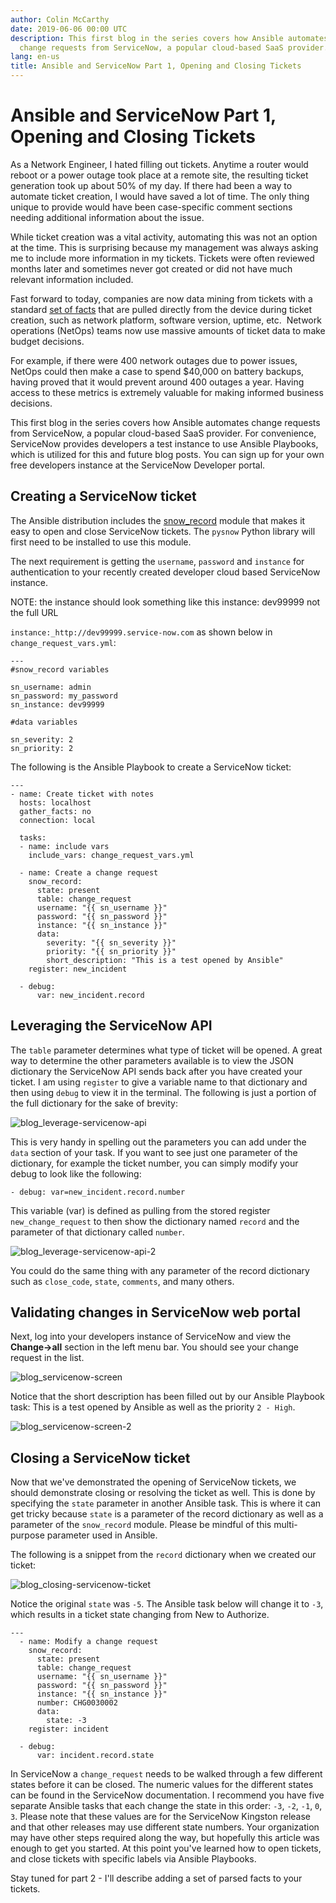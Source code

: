 ```yaml
---
author: Colin McCarthy
date: 2019-06-06 00:00 UTC
description: This first blog in the series covers how Ansible automates
  change requests from ServiceNow, a popular cloud-based SaaS provider.
lang: en-us
title: Ansible and ServiceNow Part 1, Opening and Closing Tickets
---
```


# Ansible and ServiceNow Part 1, Opening and Closing Tickets

As a Network Engineer, I hated filling out tickets. Anytime a router
would reboot or a power outage took place at a remote site, the
resulting ticket generation took up about 50% of my day. If there had
been a way to automate ticket creation, I would have saved a lot of
time. The only thing unique to provide would have been case-specific
comment sections needing additional information about the issue.

While ticket creation was a vital activity, automating this was not an
option at the time. This is surprising because my management was always
asking me to include more information in my tickets. Tickets were often
reviewed months later and sometimes never got created or did not have
much relevant information included.

Fast forward to today, companies are now data mining from tickets with a
standard [set of facts](https://docs.ansible.com/ansible/latest/user_guide/playbooks_variables.html#variables-discovered-from-systems-facts)
that are pulled directly from the device during ticket creation, such as
network platform, software version, uptime, etc.  Network operations
(NetOps) teams now use massive amounts of ticket data to make budget
decisions.

For example, if there were 400 network outages due to power issues,
NetOps could then make a case to spend \$40,000 on battery backups,
having proved that it would prevent around 400 outages a year. Having
access to these metrics is extremely valuable for making informed
business decisions.

This first blog in the series covers how Ansible automates change
requests from ServiceNow, a popular cloud-based SaaS provider. For
convenience, ServiceNow provides developers a test instance to use
Ansible Playbooks, which is utilized for this and future blog posts. You
can sign up for your own free developers instance at the ServiceNow
Developer portal.

## Creating a ServiceNow ticket

The Ansible distribution includes the
[snow_record](https://docs.ansible.com/ansible/latest/modules/snow_record_module.html)
module that makes it easy to open and close ServiceNow tickets. The
`pysnow` Python library
will first need to be installed to use this module.

The next requirement is getting the
`username`, `password` and `instance` for
authentication to your recently created developer cloud based ServiceNow
instance.

NOTE: the instance should look something like this instance: dev99999 not the full URL

`instance:_http://dev99999.service-now.com` as shown below in `change_request_vars.yml`:

```
---
#snow_record variables
 
sn_username: admin
sn_password: my_password
sn_instance: dev99999
 
#data variables
 
sn_severity: 2
sn_priority: 2
```

The following is the Ansible Playbook to create a ServiceNow ticket:

```
---
- name: Create ticket with notes
  hosts: localhost
  gather_facts: no
  connection: local

  tasks:
  - name: include vars
    include_vars: change_request_vars.yml

  - name: Create a change request
    snow_record:
      state: present
      table: change_request
      username: "{{ sn_username }}"
      password: "{{ sn_password }}"
      instance: "{{ sn_instance }}"
      data:
        severity: "{{ sn_severity }}"
        priority: "{{ sn_priority }}"
        short_description: "This is a test opened by Ansible"
    register: new_incident

  - debug: 
      var: new_incident.record
```

## Leveraging the ServiceNow API

The `table` parameter
determines what type of ticket will be opened. A great way to determine
the other parameters available is to view the JSON dictionary the
ServiceNow API sends back after you have created your ticket. I am using
`register` to give a
variable name to that dictionary and then using `debug` to view it in the
terminal. The following is just a portion of the full dictionary for the
sake of brevity:

![blog_leverage-servicenow-api](/images/posts/archive/Images/blog-social/blog_leverage-servicenow-api.png)

This is very handy in spelling out the parameters you can add under the
`data` section of your
task. If you want to see just one parameter of the dictionary, for
example the ticket number, you can simply modify your debug to look like
the following:

`- debug: var=new_incident.record.number`

This variable (var) is defined as pulling from the stored register
`new_change_request` to then show the dictionary named
`record` and the parameter
of that dictionary called `number`.

![blog_leverage-servicenow-api-2](/images/posts/archive/Images/blog-social/blog_leverage-servicenow-api-2.png)

You could do the same thing with any parameter of the record dictionary
such as `close_code`, `state`, `comments`, and many
others.

## Validating changes in ServiceNow web portal

Next, log into your developers instance of ServiceNow and view the
**Change->all** section in the left menu bar. You should see your change
request in the list.

![blog_servicenow-screen](/images/posts/archive/Images/blog-social/blog_servicenow-screen.png)

Notice that the short description has been filled out by our Ansible
Playbook task: This is a test opened by Ansible as well as the priority
`2 - High`.

![blog_servicenow-screen-2](/images/posts/archive/Images/blog-social/blog_servicenow-screen-2.png)

## Closing a ServiceNow ticket

Now that we've demonstrated the opening of ServiceNow tickets, we should
demonstrate closing or resolving the ticket as well. This is done by
specifying the `state`
parameter in another Ansible task. This is where it can get tricky
because `state` is a
parameter of the record dictionary as well as a parameter of the
`snow_record` module.
Please be mindful of this multi-purpose parameter used in Ansible.

The following is a snippet from the
`record` dictionary when
we created our ticket:

![blog_closing-servicenow-ticket](/images/posts/archive/Images/blog-social/blog_closing-servicenow-ticket.png)

Notice the original `state` was `-5`. The Ansible task
below will change it to `-3`, which results in a
ticket state changing from New to Authorize.

```
---
  - name: Modify a change request
    snow_record:
      state: present
      table: change_request
      username: "{{ sn_username }}"
      password: "{{ sn_password }}"
      instance: "{{ sn_instance }}"
      number: CHG0030002
      data:
        state: -3
    register: incident

  - debug: 
      var: incident.record.state
```

In ServiceNow a `change_request` needs to
be walked through a few different states before it can be closed. The
numeric values for the different states can be found in the ServiceNow
documentation. I recommend you have five separate Ansible tasks that
each change the state in this order: `-3`, `-2`, `-1`, `0`, `3`. Please note that these
values are for the ServiceNow Kingston release and that other releases
may use different state numbers. Your organization may have other steps
required along the way, but hopefully this article was enough to get you
started. At this point you've learned how to open tickets, and close
tickets with specific labels via Ansible Playbooks.

Stay tuned for part 2 - I'll describe adding a set of parsed facts to
your tickets.
